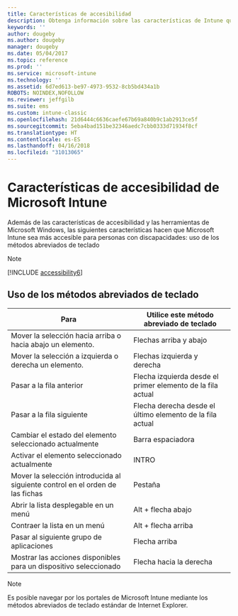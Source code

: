 ```yaml
---
title: Características de accesibilidad
description: Obtenga información sobre las características de Intune que la hacen más accesible para personas con discapacidades.
keywords: ''
author: dougeby
ms.author: dougeby
manager: dougeby
ms.date: 05/04/2017
ms.topic: reference
ms.prod: ''
ms.service: microsoft-intune
ms.technology: ''
ms.assetid: 6d7ed613-be97-4973-9532-8cb5bd434a1b
ROBOTS: NOINDEX,NOFOLLOW
ms.reviewer: jeffgilb
ms.suite: ems
ms.custom: intune-classic
ms.openlocfilehash: 21d6444c6636caefe67b69a840b9c1ab2913ce5f
ms.sourcegitcommit: 5eba4bad151be32346aedc7cbb0333d71934f8cf
ms.translationtype: HT
ms.contentlocale: es-ES
ms.lasthandoff: 04/16/2018
ms.locfileid: "31013065"
---
```

# <a name="accessibility-features-of-microsoft-intune"></a>Características de accesibilidad de Microsoft Intune
Además de las características de accesibilidad y las herramientas de Microsoft Windows, las siguientes características hacen que Microsoft Intune sea más accesible para personas con discapacidades: uso de los métodos abreviados de teclado

> [!NOTE]
> [!INCLUDE [accessibility6](./includes/accessibility6_md.md)]

## <a name="using-keyboard-shortcuts"></a>Uso de los métodos abreviados de teclado

|                        Para                         |            Utilice este método abreviado de teclado             |
|-----------------------------------------------------------|---------------------------------------------------|
|          Mover la selección hacia arriba o hacia abajo un elemento.          |                 Flechas arriba y abajo                 |
|        Mover la selección a izquierda o derecha un elemento.         |               Flechas izquierda y derecha                |
|                 Pasar a la fila anterior                  | Flecha izquierda desde el primer elemento de la fila actual |
|                   Pasar a la fila siguiente                    | Flecha derecha desde el último elemento de la fila actual |
|      Cambiar el estado del elemento seleccionado actualmente      |                     Barra espaciadora                      |
|           Activar el elemento seleccionado actualmente            |                       INTRO                       |
| Mover la selección introducida al siguiente control en el orden de las fichas |                        Pestaña                        |
|             Abrir la lista desplegable en un menú             |                 Alt + flecha abajo                  |
|                Contraer la lista en un menú                |                  Alt + flecha arriba                   |
|            Pasar al siguiente grupo de aplicaciones             |                     Flecha arriba                      |
|         Mostrar las acciones disponibles para un dispositivo seleccionado         |                    Flecha hacia la derecha                    |

> [!NOTE]
> Es posible navegar por los portales de Microsoft Intune mediante los métodos abreviados de teclado estándar de Internet Explorer.
